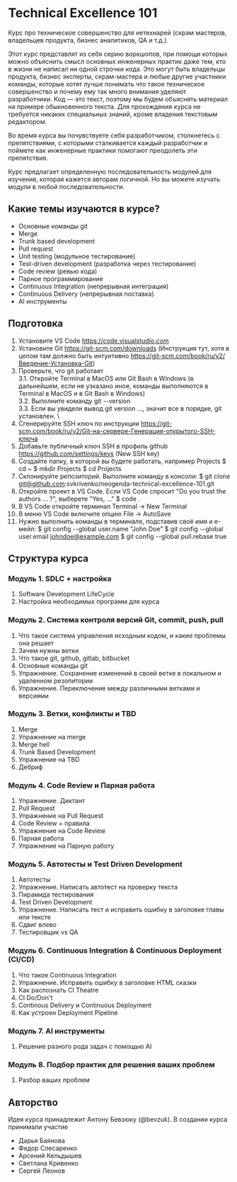 # Technical Excellence 101
Курс про техническое совершенство для нетехнарей (скрам мастеров, владельцев продукта, бизнес аналитиков, QA и т.д.).

Этот курс представлят из себя серию воркшопов, при помощи которых можно объяснить смысл основных инженерных практик даже тем, кто в жизни не написал ни одной строчки кода. Это могут быть владельцы продукта, бизнес эксперты, скрам-мастера и любые другие участники команды, которые хотят лучше понимать что такое техническое совершенство и почему ему так много внимания уделяют разработчики. Код — это текст, поэтому мы будем объяснять материал на примере обыкновенного текста. Для прохождения курса не требуется никаких специальных знаний, кроме владения текстовым редактором.

Во время курса вы почувствуете себя разработчиком, столкнетесь с препятствиями, с которыми сталкивается каждый разработчик и поймете как инженерные практики помогают преодолеть эти препятствия.

Курс предлагает определенную последовательность модулей для изучения, которая кажется авторам логичной. Но вы можете изучать модули в любой последовательности.

## Какие темы изучаются в курсе?
* Основные команды git
* Merge
* Trunk based development
* Pull request
* Unit testing (модульное тестирование)
* Test-driven development (разработка через тестирование)
* Code review (ревью кода)
* Парное программирование
* Continuous Integration (непрерывная интеграция)
* Continuous Delivery (непрерывная поставка)
* AI инструменты

## Подготовка
1. Установите VS Code https://code.visualstudio.com
2. Установите Git https://git-scm.com/downloads (Инструкция тут, хотя в целом там должно быть интуитивно https://git-scm.com/book/ru/v2/Введение-Установка-Git)
3. Проверьте, что git работает \
  3.1. Откройте Terminal в MacOS или Git Bash в Windows (в дальнейшем, если не узказано иное, команды выполняются в Terminal в MacOS и в Git Bash в Windows) \
  3.2. Выполните команду git --version \
  3.3. Если вы увидели вывод git version ..., значит все в порядке, git установлен. \
4. Сгенерируйте SSH ключ по инструкции https://git-scm.com/book/ru/v2/Git-на-сервере-Генерация-открытого-SSH-ключа  
5. Добавьте публичный ключ SSH в профиль github https://github.com/settings/keys (New SSH key)
6. Создайте папку, в которой вы будете работать, например Projects
  $ cd ~
  $ mkdir Projects
  $ cd Projects
7. Склонируйте репозиторий. Выполните команду в консоли: 
  $ git clone git@github.com:svkrivenko/neogenda-technical-excellence-101.git
8. Откройте проект в VS Code. Если VS Code спросит "Do you trust the authors ... ?", выберете "Yes, ..."
  $ code .
9. В VS Code откройте терминал Terminal -> New  Terminal
10. В меню VS Code включите опцию File -> AutoSave
11. Нужно выполнить команды в терминале, подставив своё имя и е-мейл:
  $ git config --global user.name "John Doe" 
  $ git config --global user.email johndoe@example.com
  $ git config --global pull.rebase true

## Структура курса

### Модуль 1. SDLC + настройка
1. Software Development LifeCycle
2. Настройка необходимых программ для курса

### Модуль 2. Система контроля версий Git, commit, push, pull
1. Что такое система управления исходным кодом, и какие проблемы она решает
2. Зачем нужны ветки
3. Что такое git, github, gitlab, bitbucket
4. Основные команды git 
5. Упражнение. Сохранение изменений в своей ветке в локальном и удаленном резопитории
6. Упражнение. Переключение между различными ветками и версиями 

### Модуль 3. Ветки, конфликты и TBD
1. Merge
2. Упражнение на merge
3. Merge hell
4. Trunk Based Development
5. Упражнение на TBD
6. Дебриф
   
### Модуль 4. Code Review и Парная работа
1. Упражнение. Диктант
2. Pull Request
3. Упражнение на Pull Request
4. Code Review + правила
5. Упражнение на Code Review
6. Парная работа
7. Упражнение на Парную работу

### Модуль 5. Автотесты и Test Driven Development
1. Автотесты
3. Упражнение. Написать автотест на проверку текста
2. Пирамида тестирования
4. Test Driven Development
5. Упражнение. Написать тест и исправить ошибку в заголовке главы или тексте
6. Сдвиг влево
7. Тестировщик vs QA

### Модуль 6. Continuous Integration & Continuous Deployment (CI/CD)
1. Что такое Continuous Integration
2. Упражнение. Исправить ошибку в заголовке HTML сказки
3. Как распознать CI Theatre
4. CI Do/Don't
5. Continous Delivery и Continuous Deployment
6. Как устроен Deployment Pipeline

### Модуль 7. AI инструменты
1. Решение разного рода задач с помощью AI
### Модуль 8. Подбор практик для решения ваших проблем
1. Разбор ваших проблем

## Авторство
Идея курса принадлежит Антону Бевзюку (@bevzuk). 
В создании курса принимали участие 
* Дарья Баянова
* Федор Слесаренко
* Арсений Кельдышев
* Светлана Кривенко
* Сергей Леонов
